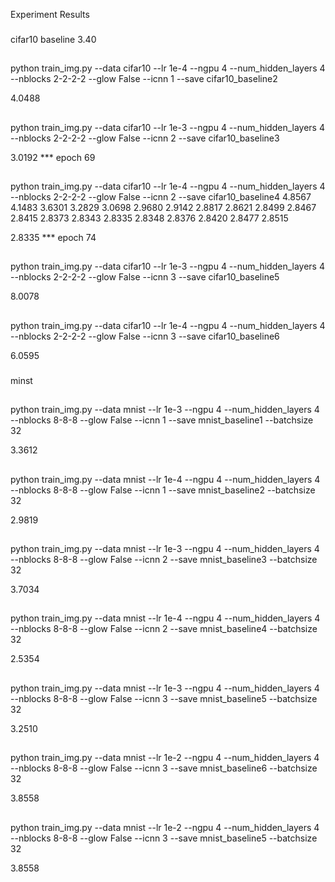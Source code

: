 Experiment Results
###
cifar10
baseline 3.40

##
python train_img.py --data cifar10 --lr 1e-4 --ngpu 4 --num_hidden_layers 4
--nblocks 2-2-2-2 --glow False --icnn 1  --save cifar10_baseline2

4.0488

##
python train_img.py --data cifar10 --lr 1e-3 --ngpu 4 --num_hidden_layers 4 
--nblocks 2-2-2-2 --glow False --icnn 2  --save cifar10_baseline3

3.0192 *** epoch 69


##
python train_img.py --data cifar10 --lr 1e-4 --ngpu 4 --num_hidden_layers 4 
--nblocks 2-2-2-2 --glow False --icnn 2  --save cifar10_baseline4
4.8567 4.1483 3.6301 3.2829 3.0698 2.9680 2.9142 2.8817 2.8621 2.8499 
2.8467 2.8415 2.8373 2.8343 2.8335 2.8348 2.8376 2.8420 2.8477 2.8515

2.8335 *** epoch 74

##
python train_img.py --data cifar10 --lr 1e-3 --ngpu 4 --num_hidden_layers 4 
--nblocks 2-2-2-2 --glow False --icnn 3  --save cifar10_baseline5

8.0078

##
python train_img.py --data cifar10 --lr 1e-4 --ngpu 4 --num_hidden_layers 4 
--nblocks 2-2-2-2 --glow False --icnn 3  --save cifar10_baseline6

6.0595


###
minst

##
python train_img.py --data mnist --lr 1e-3 --ngpu 4 --num_hidden_layers 4 
--nblocks 8-8-8 --glow False --icnn 1  --save mnist_baseline1 --batchsize 32

3.3612

##
python train_img.py --data mnist --lr 1e-4 --ngpu 4 --num_hidden_layers 4 
--nblocks 8-8-8 --glow False --icnn 1  --save mnist_baseline2 --batchsize 32

2.9819

##
python train_img.py --data mnist --lr 1e-3 --ngpu 4 --num_hidden_layers 4 
--nblocks 8-8-8 --glow False --icnn 2  --save mnist_baseline3 --batchsize 32

3.7034

##
python train_img.py --data mnist --lr 1e-4 --ngpu 4 --num_hidden_layers 4 
--nblocks 8-8-8 --glow False --icnn 2  --save mnist_baseline4 --batchsize 32

2.5354

##
python train_img.py --data mnist --lr 1e-3 --ngpu 4 --num_hidden_layers 4 
--nblocks 8-8-8 --glow False --icnn 3  --save mnist_baseline5 --batchsize 32

3.2510

##
python train_img.py --data mnist --lr 1e-2 --ngpu 4 --num_hidden_layers 4 
--nblocks 8-8-8 --glow False --icnn 3  --save mnist_baseline6 --batchsize 32

3.8558


##
python train_img.py --data mnist --lr 1e-2 --ngpu 4 --num_hidden_layers 4 
--nblocks 8-8-8 --glow False --icnn 3  --save mnist_baseline5 --batchsize 32

3.8558




